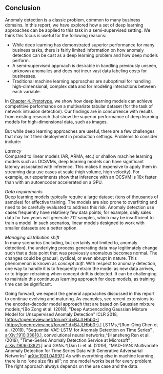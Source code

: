 ## Conclusion

Anomaly detection is a classic problem, common to many business domains. In this
report, we have explored how a set of deep learning approaches can be applied to this task in
a semi-supervised setting. We think this focus is useful for the following reasons: 
- While deep learning has demonstrated superior performance for many business
tasks, there is fairly limited information on how anomaly detection can be cast
as a deep learning problem and how deep models perform.
- A semi-supervised approach is desirable in handling previously unseen, unknown anomalies
and does not incur vast data labeling costs for businesses.
- Traditional machine learning approaches are suboptimal for handling 
high-dimensional, complex data and for modeling interactions between each variable.  
   
In [Chapter 4. Prototype](#prototype), we show how deep learning models can achieve competitive performance on a multivariate tabular dataset (for the task of network intrusion detection).
Our findings are in concurrence with results from existing research that show the superior
performance of deep learning models for high-dimensional data, such as images. 

But while deep learning approaches are useful, there are a few challenges
that may limit their deployment in production settings. Problems to consider include: 

_Latency_   
Compared to linear models (AR, ARMA, etc.) or shallow machine learning
models such as OCSVMs, deep learning models can have significant
latency associated with inference. This makes it expensive to apply them in
streaming data use cases at scale (high volume, high velocity). For example, our
experiments show that inference with an OCSVM is 10x faster than with an autoencoder accelerated on a GPU. 

_Data requirements_   
Deep learning models typically require a large dataset (tens of thousands of
samples) for effective training. The models are also prone to overfitting
and need to be carefully evaluated to address this risk. Anomaly detection use cases
frequently have relatively few data points; for example, daily sales data for two years will
generate 712 samples, which may be insufficient to train a model. In such
scenarios, linear models designed to work with smaller datasets are a better
option.  

_Managing distribution shift_   
In many scenarios (including, but certainly not limited to, anomaly detection),
the underlying process generating data may legitimately
change such that a data point that was previously anomalous becomes normal. The
changes could be gradual, cyclical, or even abrupt in nature. This phenomenon
is known as _concept drift_. With
respect to anomaly detection, one way to handle it is to frequently retrain
the model as new data arrives, or to trigger retraining when concept drift is
detected. It can be challenging to maintain this continuous learning approach
for deep models, as training time can be significant.  

Going forward, we expect the general approaches discussed in this report to
continue evolving and maturing. As examples, see recent extensions to the
encoder-decoder model approach that are based on Gaussian mixture models,^[Bo Zong et al. (2018), "Deep Autoencoding
Gaussian Mixture Model for Unsupervised Anomaly Detection" ICLR 2018, [https://openreview.net/forum?id=BJJLHbb0-](https://openreview.net/forum?id=BJJLHbb0-).] LSTMs,^[Run-Qing Chen et al. (2019), "Sequential
VAE-LSTM for Anomaly Detection on Time Series" , [arXiv:1910.03818](https://arxiv.org/abs/1910.03818).], 
convolutional neural networks,^[Hansheng Ren et al. (2019), "Time-Series Anomaly Detection Service at
Microsoft" , [arXiv:1906.03821](https://arxiv.org/abs/1906.03821).] and GANs.^[Dan Li et al. (2019), "MAD-GAN: Multivariate Anomaly Detection for Time Series Data with Generative Adversarial
Networks"  [arXiv:1901.04997](https://arxiv.org/abs/1901.04997).]
As with everything else in machine learning, there is no “one size fits all”; no 
one model works best for every problem. The right approach always depends on the 
use case and the data. 
